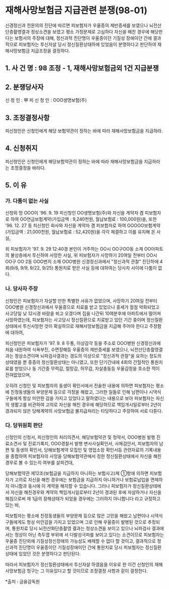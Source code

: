 # 재해사망보험금 지급관련 분쟁(98-01)

신경정신과 전문의의 진단에 따르면 피보험자가 우울증의 제반증세를 보였으나 뇌전산단층촬영결과 정상소견을 보였고 평소 가정문제로 고심하다 자신을 해친 경우에 해당한다는 보험사의 주장에 대해, 정신과적 진단명이 우울증이던 기질성 장애이던 간에 결과적으로 피보험자는 투신자살 당시 정신질환상태하에 있었음이 분명하다고 판단하여 재해사망보험금 지급조정을 결정하다.


## 1. 사 건 명 : 98 조정 - 1, 재해사망보험금외 1건 지급분쟁


## 2. 분쟁당사자
   신   청  인  :  甲
   피 신 청 인  :  OOO생명보험(주)


## 3. 조정결정사항
피신청인은 신청인에게 해당 보험약관이 정하는 바에 따라 재해사망보험금을 지급하라.


## 4. 신청취지
피신청인은 신청인에게 해당보험약관이 정하는 바에 따라 재해사망보험금을 지급하라는 조정결정을 바라다.


## 5. 이  유


###  가. 다툼이 없는 사실
   
신청외 망 OOO이 '96. 9. 19 피신청인 OO생명보험(주)와 자신을 계약자 겸 피보험자로 하여 OO연금보험계약(가입금액 : 9,240천원, 월납보험료 : 100,000원)을, 또한 '96. 12. 27 동 피신청인 회사와 자신을 계약자 겸 피보험자로 하여 OOOOO보험계약 (가입금액 : 21,000천원, 월납보험료 : 52,420원)을 각각 체결하고 이를 유지해 온 사실,

위 피보험자가 '97. 9. 29  12:40경 본인이 거주하는 OO시 OO구OO동 소재 OO아파트의 불상층에서 투신하여 사망한 사실, 위 피보험자가 사망하기 20여일 전부터 OO시 OO구 OO 2동 OOO번지 소재 OOO병원 신경정신과에서 "정신과적 관찰" 진단하에 4회(9/8, 9/9, 9/22, 9/25) 통원치료 받은 사실 등에 대하여는 당사자 사이에 다툼이 없다.


### 나. 당사자 주장
신청인은 피보험자가 자살할 만한 특별한 사유가 없었으며, 사망하기 20여일 전부터 OOO병원 신경정신과에서 우울증으로 치료를 받고 있었으나 증세가 점점 악화되었고 사고당일 낮 12시경 바람을 쐬고 오겠다며 집을 나간뒤 10여분후에 아파트에서 떨어져 사망하였는데, 피보험자는 사고당시 정신질환으로 치료받고 있던 기간 중이며 정신질환상태에서 투신사망한 것이 확실하므로 재해사망보험금을 지급해 주어야 한다고 주장함에 대하여,

피신청인은 피보험자가 '97. 9. 8 두통, 이상감각 등을 주소로 OOO병원 신경정신과에 처음 내원하여 식욕부진, 수면장해등 우울증의 제반증세를 보였으나, 뇌전산단층촬영결과는 정상소견이며 뇌파검사결과는 경도의 이상으로 "정신과적 관찰"을 요하는 정도의 상태였을 뿐 중증의 정신질환상태는 아니였고, 또한 단기간내에 4회의 간헐적인 통원치료를 받았으나 동 기간중 무력감, 절망감, 허무감, 자살충동등 우울감정을 호소한 적이 전혀없었으며,

오히려 신청인 및 피보험자의 동생이 확인서에서 진술한 내용에 의하면 피보험자는 평소에 친정동생들의 부양문제 등으로 걱정을 해왔고, 그러한 일들로 인해 남편이나 시댁식구들에게 항상 미안한 감을 가지고 있었다고 말하였다는 내용으로 보아 피보험자는 자신의 생활고를 비관하여 고의로 자신을 해친 경우에 해당하므로 책임개시일로부터 2년이 경과되지 않은 당해계약의 사망보험금 불지급처리는 타당하다고 주장하여 서로 다툰다.


### 다. 당위원회 판단
신청인의 신청서, 피신청인의 처리의견서, 해당보험약관 및 청약서, OOO병원 발행 진료소견서 및 진료기록지, OOO경찰서 발행 변사사실확인서, 사체검안서, 피보험자의 남편 및 동생의 확인서, 당해보험계약 모집인 및 영업소장 확인서등 관련자료의 기록내용을 종합하여 피보험자의 사망을 당해보험약관에서 정한 정신질환상태에서 자신을 해친 경우로 볼 수 있는지 여부를 살피건대,

당해보험약관 제12조(보험금을 지급하지 아니하는 보험사고)제 ①항에 의하면 피보험자가 고의로 자신을 해친 경우에는 보험금을 지급하지 아니하거나 보험료납입을 면제하지 아니함과 동시에 이 계약을 해지할 수 있습니다. 그러나 피보험자가 정신질환상태에서  자신을 해친경우와 계약의 책임개시일로부터 2년이 경과된 후에 자살하거나 자신을 해침으로써 제 1급의 장해상태가 되었을 경우에는 그러하지 아니합니다 라고 규정하고 있는 바,

피보험자는 평소에 친정동생들의 부양문제 등으로 많은 고민을 해왔고 남편이나 시댁식구들에게도 항상 미안감을 가지고 있었으며  그로 인해 우울증이 발병된 것으로 추정되며, 통원치료 당시 뇌전산화단층촬영 결과는 정상소견을 보이고 있으나 뇌파검사 결과에서는 정상이 아닌  측두엽 부위에 서 다발성극파를 보이고 있다는 소견이므로 피보험자는 우울증 진단외에 기질성정신장애의 가능성도 배제할 수 없다 할 것이고, 결과적으로 정신과적 진단명이 우울증이던 기질성장애이던 간에 통원치료 당시 피보험자는 정신질환상태에 있었던 것은 분명하다고 판단된다.

따라서 피보험자가 정신질환상태에서 투신자살 하였음을 이유로 한 이건 신청인의 재해사망보험금 청구는 그 이유있다고 할 것이므로 조정결정 사항과 같이 결정한다.

*출처 : 금융감독원